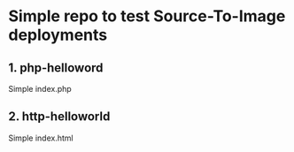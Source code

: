 # Simple repo to test Source-To-Image deployments

## 1. php-helloword

Simple index.php

## 2. http-helloworld

Simple index.html
